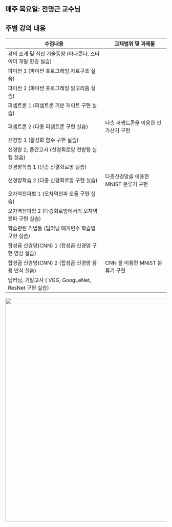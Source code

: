## 매주 목요일: 전명근 교수님
## 주별 강의 내용   
수업내용 | 교재범위 및 과제물
  ------------ | -------------
강의 소개 및 최신 기술동향 (아나콘다, 스타이더 개발 환경 실습) |
파이썬  1   (파이썬 프로그래밍 자료구조 실습) |
파이썬  2   (파이썬 프로그래밍 알고리즘 실습) |
퍼셉트론 1  (퍼셉트론 기본 게이트 구현 실습) |
퍼셉트론 2  (다층 퍼셉트론 구현 실습) | 다층 퍼셉트론을 이용한 전가산기 구현							
신경망 1     (활성화 함수 구현 실습) |
신경망 2, 중간고사 (신경회로망 전방향 실행 실습) |
신경망학습 1 (단층 신결회로망 실습) |
신경망학습 2 (다층 신경회로망 구현 실습) | 다층신경망을 이용한  MNIST  분류기 구현							
오차역전파법 1 (오차역전파 모듈 구현 실습) |
오차역전파법 2 (다층회로망에서의 오차역전파 구현 실습) |
학습관련 기법들 (딥러닝 매개변수 학습법 구현 실습) |
합성곱 신경망(CNN) 1 (합성곱 신경망 구현 영상 실습) |
합성곱 신경망(CNN) 2 (합성곱 신경망 응용 인식 실습) | CNN 을 이용한  MNIST  분류기 구현							
딥러닝,  기말고사 ( VGG, GoogLeNet, ResNet  구현 실습) |

<img src="https://github.com/ByeongKeun/Industrial-AI/raw/master/images/_Overview.png" border="0" width="1000" height="700">
